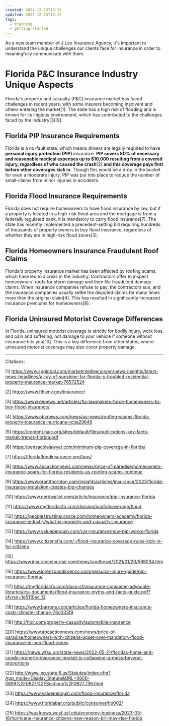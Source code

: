 ```yaml
---
created: 2023-12-13T13:15
updated: 2023-12-13T13:17
tags:
  - training
  - getting-started
---
```

As a new team member of J Lee Insurance Agency, it's important to understand the unique challenges our clients face for insurance in order to meaningfully communicate with them.
# Florida P&C Insurance Industry Unique Aspects
Florida's property and casualty (P&C) insurance market has faced challenges in recent years, with some insurers becoming insolvent and others entering the market[1]. The state has a high risk of flooding and is known for its litigious environment, which has contributed to the challenges faced by the industry[3][9].
## Florida PIP Insurance Requirements
Florida is a no-fault state, which means drivers are legally required to have **personal injury protection (PIP)** insurance. **PIP covers 80% of necessary and reasonable medical expenses up to $10,000 resulting from a covered injury, regardless of who caused the crash**[2] **and this coverage pays first before other coverages kick in**. Though this would be a drop in the bucket for even a moderate injury, PIP was put into place to reduce the number of small-claims from minor injuries in accidents.
## Florida Flood Insurance Requirements
Florida does not require homeowners to have flood insurance by law, but if a property is located in a high-risk flood area and the mortgage is from a federally regulated bank, it is mandatory to carry flood insurance[7]. The state has recently implemented a precedent-setting bill requiring hundreds of thousands of property owners to buy flood insurance, regardless of whether they are in high-risk flood zones[3].
## Florida Homeowners Insurance Fraudulent Roof Claims
Florida's property insurance market has been affected by roofing scams, which have led to a crisis in the industry. Contractors offer to inspect homeowners' roofs for storm damage and then file fraudulent damage claims. When insurance companies refuse to pay, the contractors sue, and the insurance companies usually settle the disputed claims for many times more than the original claim[4]. This has resulted in significantly increased insurance premiums for homeowners[8].
## Florida Uninsured Motorist Coverage Differences
In Florida, uninsured motorist coverage is strictly for bodily injury, work loss, and pain and suffering, not damage to your vehicle if someone without insurance hits you[10]. This is a key difference from other states, where uninsured motorist coverage may also cover property damage.


---

Citations:

[1] https://www.spglobal.com/marketintelligence/en/news-insights/latest-news-headlines/a-ray-of-sunshine-for-florida-s-troubled-residential-property-insurance-market-76572524

[2] https://www.flhsmv.gov/insurance/

[3] https://www.eenews.net/articles/fla-lawmakers-force-homeowners-to-buy-flood-insurance/

[4] https://www.nbcnews.com/news/us-news/roofing-scams-florida-property-insurance-hurricane-rcna29649

[5] https://content.naic.org/sites/default/files/publications-key-facts-market-trends-florida.pdf

[6] https://pensacolalawyer.com/minimum-pip-coverage-in-florida/

[7] https://floridafloodinsurance.org/faqs/

[8] https://www.abcactionnews.com/news/price-of-paradise/homeowners-insurance-soars-for-florida-residents-as-roofing-scams-continue

[9] https://www.grantthornton.com/insights/articles/insurance/2023/florida-insurance-regulation-creates-big-changes

[10] https://www.nerdwallet.com/article/insurance/pip-insurance-florida

[11] https://www.myfloridacfo.com/division/ica/fullcoverage/flood

[12] https://peoplestrustinsurance.com/homeowners-academy/florida-insurance-industry/what-is-property-and-casualty-insurance

[13] https://www.valuepenguin.com/car-insurance/how-pip-works-florida

[14] https://www.citizensfla.com/-/flood-insurance-coverage-rules-kick-in-for-citizens

[15] https://www.insurancejournal.com/news/southeast/2021/01/20/598034.htm

[16] https://www.lorenzoandlorenzo.com/personal-injury-guide/pip-insurance-florida/

[17] https://myfloridacfo.com/docs-sf/insurance-consumer-advocate-libraries/ica-documents/flood-insurance-myths-and-facts-guide.pdf?sfvrsn=1e5110ec_12

[18] https://www.barrons.com/articles/florida-homeowners-insurance-costs-climate-change-78d333f9

[19] http://floir.com/property-casualty/automobile-insurance

[20] https://www.abcactionnews.com/news/price-of-paradise/homeowners-with-citizens-upset-over-mandatory-flood-insurance-in-non-flood-zones

[21] https://news.wfsu.org/state-news/2022-05-21/floridas-home-and-condo-property-insurance-market-is-collapsing-a-mess-beyond-proportions

[22] http://www.leg.state.fl.us/Statutes/index.cfm?App_mode=Display_Statute&URL=0600-0699%2F0627%2FSections%2F0627.736.html

[23] https://www.valuepenguin.com/flood-insurance/florida

[24] https://www.floridabar.org/public/consumer/tip002/

[25] https://wusfnews.wusf.usf.edu/economy-business/2023-03-16/hurricane-insurance-citizens-new-reason-bill-may-rise-florida